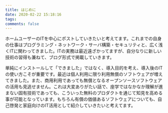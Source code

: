 ```yaml
---
title: はじめに
date: 2020-02-22 15:18:16
tags:
comments: false
---
```

ホームユーザーのITを中心にポストしていきたいと考えてます。これまでの自身の仕事はプログラミング・ネットワーク・サーバ構築・セキュリティと、広く浅くITに関わってきました。ITの実務は最近遠ざかってますが、自分なりに新しい技術の習得も兼ねて、ブログ形式で掲載していきます。
<!-- more -->

単純にインストールして「できました」ではなく、導入目的を考え、導入後のITの使い方こそが重要です。最近は個人利用に限り利用無償のソフトウェアが増えてきました。また、商用利用であっても無償となるオープンソースソフトウェアの活用も見逃せません。これは大変ありがたい話で、座学ではなかなか理解が進まない固有技術であっても、こういった無料のプロダクトを通じて知見を高める事が可能となっています。もちろん有償の価値あるソフトウェアについても、自己啓発と家庭向けのIT活用として紹介していきたいと考えてます。
